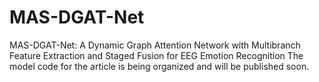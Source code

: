 # MAS-DGAT-Net
MAS-DGAT-Net: A Dynamic Graph Attention Network with Multibranch Feature Extraction and Staged Fusion for EEG Emotion Recognition
The model code for the article is being organized and will be published soon. 
